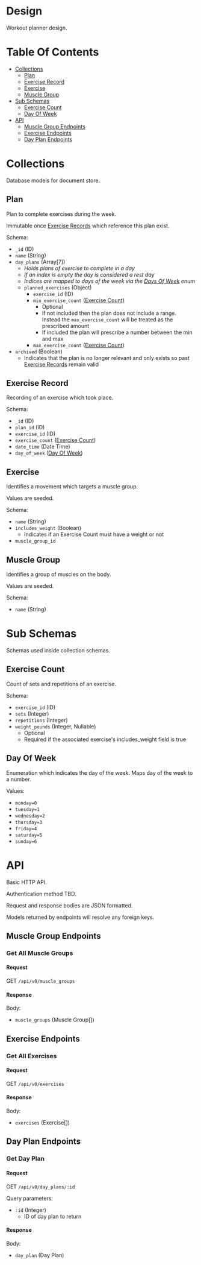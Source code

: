 # Design
Workout planner design.

# Table Of Contents
- [Collections](#collections)
	- [Plan](#plan)
	- [Exercise Record](#exercise-record)
	- [Exercise](#exercise)
	- [Muscle Group](#muscle-group)
- [Sub Schemas](#sub-schemas)
	- [Exercise Count](#exercise-count)
	- [Day Of Week](#day-of-week)
- [API](#api)
	- [Muscle Group Endpoints](#muscle-group-endpoints)
	- [Exercise Endpoints](#exercise-endpoints)
	- [Day Plan Endpoints](#day-plan-endpoints)

# Collections
Database models for document store.

## Plan
Plan to complete exercises during the week.

Immutable once [Exercise Records](#exercise-record) which reference this 
plan exist.

Schema:

- `_id` (ID)
- `name` (String)
- `day_plans` (Array[7])
	- *Holds plans of exercise to complete in a day*
	- *If an index is empty the day is considered a rest day*
	- *Indices are mapped to days of the week via the 
		[Days Of Week](#days-of-week) enum*
	- `planned_exercises` (Object)
		- `exercise_id` (ID)
		- `min_exercise_count` ([Exercise Count](#exercise-count))
			- Optional
			- If not included then the plan does not include a range. 
				Instead the `max_exercise_count` will be treated as the 
				prescribed amount
			- If included the plan will prescribe a number between the min
				and max
		- `max_exercise_count` ([Exercise Count](#exercise-count))
- `archived` (Boolean)
	- Indicates that the plan is no longer relevant and only exists so past
		[Exercise Records](#exercise-record) remain valid

## Exercise Record
Recording of an exercise which took place.

Schema:

- `_id` (ID)
- `plan_id` (ID)
- `exercise_id` (ID)
- `exercise_count` ([Exercise Count](#exercise-count))
- `date_time` (Date Time)
- `day_of_week` ([Day Of Week](#day-of-week))

## Exercise
Identifies a movement which targets a muscle group.

Values are seeded.

Schema:

- `name` (String)
- `includes_weight` (Boolean)
	- Indicates if an Exercise Count must have a weight or not
- `muscle_group_id`

## Muscle Group
Identifies a group of muscles on the body.  

Values are seeded.

Schema:

- `name` (String)

# Sub Schemas
Schemas used inside collection schemas.

## Exercise Count
Count of sets and repetitions of an exercise.

Schema:

- `exercise_id` (ID)
- `sets` (Integer)
- `repetitions` (Integer)
- `weight_pounds` (Integer, Nullable)
	- Optional
	- Required if the associated exercise's includes_weight field is true

## Day Of Week
Enumeration which indicates the day of the week. Maps day of the week to a 
number.

Values:

- `monday=0`
- `tuesday=1`
- `wednesday=2`
- `thursday=3`
- `friday=4`
- `saturday=5`
- `sunday=6`

# API
Basic HTTP API.

Authentication method TBD.

Request and response bodies are JSON formatted.

Models returned by endpoints will resolve any foreign keys.

## Muscle Group Endpoints
### Get All Muscle Groups
#### Request
GET `/api/v0/muscle_groups`

#### Response
Body:

- `muscle_groups` (Muscle Group[])

## Exercise Endpoints
### Get All Exercises
#### Request
GET `/api/v0/exercises`

#### Response
Body:

- `exercises` (Exercise[])

## Day Plan Endpoints
### Get Day Plan
#### Request
GET `/api/v0/day_plans/:id`

Query parameters:

- `:id` (Integer)
	- ID of day plan to return

#### Response
Body:

- `day_plan` (Day Plan)
